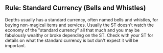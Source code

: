 ## Rule: Standard Currency (Bells and Whistles)

Depths usually has a standard currency, often named bells and whistles, for buying non-magical items and services. Usually the ST doesn't watch the economy of the "standard currency" all that much and you may be fabulously wealthy or broke depending on the ST. Check with your ST for details on what the standard currency is but don't expect it will be important.